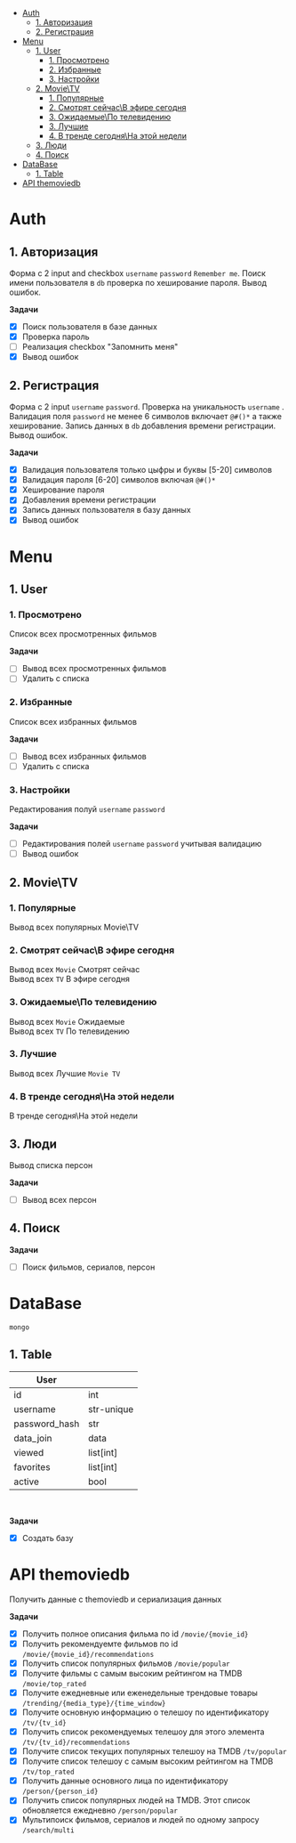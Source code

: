 
- [Auth](#auth)
  - [1. Авторизация](#1-авторизация)
  - [2. Регистрация](#2-регистрация)
- [Menu](#menu)
  - [1. User](#1-user)
    - [1. Просмотрено](#1-просмотрено)
    - [2. Избранные](#2-избранные)
    - [3. Настройки](#3-настройки)
  - [2. Movie\\TV](#2-movietv)
    - [1. Популярные](#1-популярные)
    - [2. Смотрят сейчас\\В эфире сегодня](#2-смотрят-сейчасв-эфире-сегодня)
    - [3. Ожидаемые\\По телевидению](#3-ожидаемыепо-телевидению)
    - [3. Лучшие](#3-лучшие)
    - [4. В тренде сегодня\\На этой недели](#4-в-тренде-сегодняна-этой-недели)
  - [3. Люди](#3-люди)
  - [4. Поиск](#4-поиск)
- [DataBase](#database)
  - [1. Table](#1-table)
- [API themoviedb](#api-themoviedb)


# Auth

## 1. Авторизация

Форма с 2 input and checkbox `username` `password` `Remember me`.
Поиск имени пользователя в `db` проверка по хеширование пароля.
Вывод ошибок.

**Задачи**

- [x] Поиск пользователя в базе данных
- [x] Проверка пароль
- [ ] Реализация checkbox "Запомнить меня"
- [x] Вывод ошибок

## 2. Регистрация

Форма с 2 input `username` `password`.
Проверка на уникальность `username` . Валидация поля `password` не менее 6 символов включает `@#()*` а также хеширование.
Запись данных в `db` добавления времени регистрации. Вывод ошибок.

**Задачи**

- [x] Валидация пользователя только цыфры и буквы [5-20] символов
- [x] Валидация пароля [6-20] символов включая `@#()*`
- [x] Хеширование пароля
- [x] Добавления времени регистрации
- [x] Запись данных пользователя в базу данных
- [x] Вывод ошибок

# Menu

## 1. User

### 1. Просмотрено

Список всех просмотренных фильмов

**Задачи**

- [ ] Вывод всех просмотренных фильмов
- [ ] Удалить с списка

### 2. Избранные

Список всех избранных фильмов

**Задачи**

- [ ] Вывод всех избранных фильмов
- [ ] Удалить с списка

### 3. Настройки

Редактирования полуй `username` `password`

**Задачи**

- [ ] Редактирования полей `username` `password`  учитывая валидацию
- [ ] Вывод ошибок

## 2. Movie\TV

### 1. Популярные

Вывод всех популярных Movie\TV

### 2. Смотрят сейчас\В эфире сегодня

Вывод всех `Movie` Смотрят сейчас <br>
Вывод всех `TV` В эфире сегодня

### 3. Ожидаемые\По телевидению

Вывод всех `Movie` Ожидаемые <br>
Вывод всех `TV` По телевидению

### 3. Лучшие

Вывод всех Лучшие `Movie TV`

### 4. В тренде сегодня\На этой недели

В тренде сегодня\На этой недели

## 3. Люди

Вывод списка персон

**Задачи**

- [ ] Вывод всех персон

## 4. Поиск

**Задачи**

- [ ] Поиск фильмов, сериалов, персон

# DataBase

`mongo`

## 1. Table
|<b>User</b>||
|----|----|
|id| int|
|username| str-unique|
|password_hash| str|
|data_join|data|
|viewed|list[int]|
|favorites|list[int]|
|active|bool|
<br>

**Задачи**

- [x] Создать базу

# API themoviedb

Получить данные с themoviedb и сериализация данных

**Задачи**

- [x] Получить полное описания фильма по id `/movie/{movie_id}`
- [x] Получить рекомендуемте фильмов по id `/movie/{movie_id}/recommendations`
- [x] Получить список популярных фильмов `/movie/popular`
- [x] Получите фильмы с самым высоким рейтингом на TMDB `/movie/top_rated`
- [x] Получите ежедневные или еженедельные трендовые товары `/trending/{media_type}/{time_window}`
- [x] Получите основную информацию о телешоу по идентификатору `/tv/{tv_id}`
- [x] Получить список рекомендуемых телешоу для этого элемента `/tv/{tv_id}/recommendations`
- [x] Получите список текущих популярных телешоу на TMDB `/tv/popular`
- [x] Получите список телешоу с самым высоким рейтингом на TMDB `/tv/top_rated`
- [x] Получить данные основного лица по идентификатору `/person/{person_id}`
- [x] Получить список популярных людей на TMDB. Этот список обновляется ежедневно `/person/popular`
- [x] Мультипоиск фильмов, сериалов и людей по одному запросу `/search/multi`
